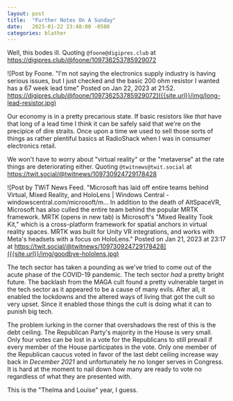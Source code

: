 ```yaml
---
layout: post
title:  "Further Notes On A Sunday"
date:   2023-01-22 23:48:00 -0500
categories: blather
---
```

Well, this bodes ill.  Quoting `@foone@digipres.club` at <https://digipres.club/@foone/109736253785929072> 

![Post by Foone. "I'm not saying the electronics supply industry is having serious issues, but I just checked and the basic 200 ohm resistor I wanted has a 67 week lead time" Posted on Jan 22, 2023 at 21:52.  https://digipres.club/@foone/109736253785929072]({{site.url}}/img/long-lead-resistor.jpg)

Our economy is in a pretty precarious state.  If basic resistors like *that* have that long of a lead time I think it can be safely said that we're on the precipice of dire straits.  Once upon a time we used to sell those sorts of things as rather plentiful basics at RadioShack when I was in consumer electronics retail.  

We won't have to worry about "virtual reality" or the "metaverse" at the rate things are deteriorating either.  Quoting `@twitnews@twit.social` at <https://twit.social/@twitnews/109730924729178428> 

![Post by TWiT News Feed. "Microsoft has laid off entire teams behind Virtual, Mixed Reality, and HoloLens | Windows Central - windowscentral.com/microsoft/m… In addition to the death of AltSpaceVR, Microsoft has also culled the entire team behind the popular MRTK framework. MRTK (opens in new tab) is Microsoft's "Mixed Reality Took Kit," which is a cross-platform framework for spatial anchors in virtual reality spaces. MRTK was built for Unity VR integrations, and works with Meta's headsets with a focus on HoloLens." Posted on Jan 21, 2023 at 23:17 at https://twit.social/@twitnews/109730924729178428]({{site.url}}/img/goodbye-hololens.jpg)

The tech sector has taken a pounding as we've tried to come out of the acute phase of the COVID-19 pandemic.  The tech sector *had* a pretty bright future.  The backlash from the MAGA cult found a pretty vulnerable target in the tech sector as it appeared to be a cause of many evils.  After all, it enabled the lockdowns and the altered ways of living that got the cult so very upset.  Since it enabled those things the cult is doing what it can to punish big tech.

The problem lurking in the corner that overshadows the rest of this is the debt ceiling.  The Republican Party's majority in the House is very small.  Only four votes can be lost in a vote for the Republicans to still prevail if every member of the House participates in the vote.  Only one member of the Republican caucus voted in favor of the last debt ceiling increase way back in *December 2021* and unfortunately he no longer serves in Congress.  It is hard at the moment to nail down how many are ready to vote no regardless of what they are presented with.

This is the "Thelma and Louise" year, I guess.
